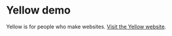 Yellow demo
===========
Yellow is for people who make websites. [Visit the Yellow website](http://datenstrom.se/yellow).